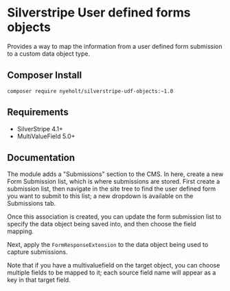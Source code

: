 # Silverstripe User defined forms objects

Provides a way to map the information from a user defined form submission
to a custom data object type. 


## Composer Install

```
composer require nyeholt/silverstripe-udf-objects:~1.0
```

## Requirements

* SilverStripe 4.1+
* MultiValueField 5.0+

## Documentation

The module adds a "Submissions" section to the CMS. In here, 
create a new Form Submission list, which is where submissions are stored. 
First create a submission list, then navigate in the site tree
to find the user defined form you want to submit to this list; a 
new dropdown is available on the Submissions tab. 

Once this association is created, you can update the form submission list
to specify the data object being saved into, and then choose the field 
mapping. 

Next, apply the `FormResponseExtension` to the data object
being used to capture submissions. 

Note that if you have a multivaluefield on the target object, you can 
choose multiple fields to be mapped to it; each source field name
will appear as a key in that target field. 
